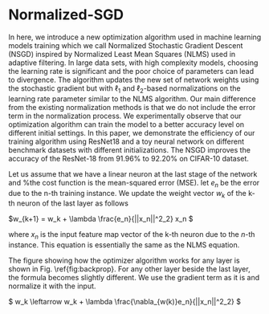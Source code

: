 # Normalized-SGD

In here, we introduce a new optimization algorithm used in machine learning models training which we call Normalized Stochastic Gradient Descent (NSGD) inspired by Normalized Least Mean Squares (NLMS) used in adaptive filtering. In large data sets, with high complexity models, choosing the learning rate is significant and the poor choice of parameters can lead to divergence. The algorithm updates the new set of network weights using the stochastic gradient but with  $\ell_1$ and $\ell_2$-based normalizations on the learning rate parameter similar to the NLMS algorithm. Our main difference from the existing normalization methods is that we do not include the error term in the normalization process. We experimentally observe that our optimization algorithm can train the model to a better accuracy level on different initial settings. In this paper, we demonstrate the efficiency of our training algorithm using ResNet18 and a toy neural network on different benchmark datasets with different initializations. The NSGD improves the accuracy of the ResNet-18 from 91.96\% to 92.20\% on CIFAR-10 dataset.

Let us assume that we have a linear neuron at the last stage of the network and %the cost function is the mean-squared error (MSE). 
let $e_n$ be the error due to the n-th training instance.
We update the weight vector $w_k$ of the k-th neuron of the last layer as follows

$w_{k+1} = w_k + \lambda \frac{e_n}{||x_n||^2_2}    x_n $

where $x_n$ is the input feature map vector of the k-th neuron due to the
$n$-th instance. This equation is essentially the same as the NLMS equation.

The figure showing how the optimizer algorithm works for any layer is shown in Fig. \ref{fig:backprop}. For any other layer beside the last layer, the formula becomes slightly different. We use the gradient term as it is and normalize it with the input. 

$ w_k \leftarrow w_k + \lambda \frac{\nabla_{w(k)}e_n}{||x_n||^2_2} $


